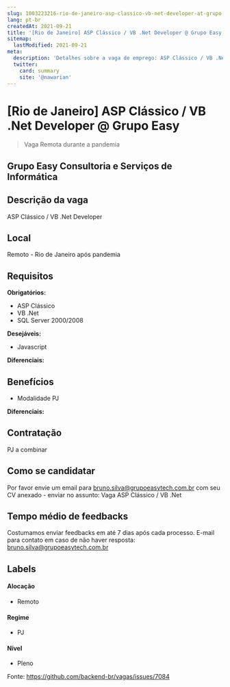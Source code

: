 ```yaml
---
slug: 1003223216-rio-de-janeiro-asp-classico-vb-net-developer-at-grupo-easy
lang: pt-br
createdAt: 2021-09-21
title: '[Rio de Janeiro] ASP Clássico / VB .Net Developer @ Grupo Easy  - Vaga de Emprego'
sitemap:
  lastModified: 2021-09-21
meta:
  description: 'Detalhes sobre a vaga de emprego: ASP Clássico / VB .Net Developer'
  twitter:
    card: summary
    site: '@nawarian'
---
```


# [Rio de Janeiro] ASP Clássico / VB .Net Developer @ Grupo Easy 

<!--
==================================================
"Remoto durante o Covid19"
==================================================
-->
<!-- 
==================================================
POR FAVOR, SÓ POSTE SE A VAGA FOR PARA BACK-END!

Não faça distinção de gênero no título da vaga.

Use: "Back-End Developer" ao invés de 
"Desenvolvedor Back-End" \o/

Exemplo: `[São Paulo] Back-End Developer @ NOME DA EMPRESA`
==================================================
-->
<!--
==================================================
Caso a vaga for remoto durante a pandemia deixar a linha abaixo
==================================================
-->
> Vaga Remota durante a pandemia

## Grupo Easy Consultoria e Serviços de Informática



## Descrição da vaga

ASP Clássico / VB .Net Developer

## Local

Remoto - Rio de Janeiro após pandemia

## Requisitos

**Obrigatórios:**
- ASP Clássico
- VB .Net
- SQL Server 2000/2008

**Desejáveis:**
- Javascript

**Diferenciais:**


## Benefícios

- Modalidade PJ

**Diferenciais:**


## Contratação

PJ a combinar

## Como se candidatar

Por favor envie um email para bruno.silva@grupoeasytech.com.br com seu CV anexado - enviar no assunto: Vaga ASP Clássico / VB .Net

## Tempo médio de feedbacks

Costumamos enviar feedbacks em até 7 dias após cada processo.
E-mail para contato em caso de não haver resposta: bruno.silva@grupoeasytech.com.br

## Labels
<!-- retire os labels que não fazem sentido à vaga -->

#### Alocação

- Remoto

#### Regime

- PJ

#### Nível

- Pleno





Fonte: https://github.com/backend-br/vagas/issues/7084